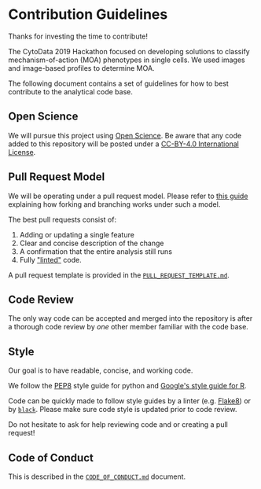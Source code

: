 # Contribution Guidelines

Thanks for investing the time to contribute!

The CytoData 2019 Hackathon focused on developing solutions to classify mechanism-of-action (MOA) phenotypes in single cells.
We used images and image-based profiles to determine MOA.

The following document contains a set of guidelines for how to best contribute to the analytical code base.

## Open Science

We will pursue this project using [Open Science](https://en.wikipedia.org/wiki/Open_science).
Be aware that any code added to this repository will be posted under a [CC-BY-4.0 International License](LICENSE.md).

## Pull Request Model

We will be operating under a pull request model.
Please refer to [this guide](https://gist.github.com/Chaser324/ce0505fbed06b947d962) explaining how forking and branching works under such a model.

The best pull requests consist of:

1. Adding or updating a single feature
2. Clear and concise description of the change
3. A confirmation that the entire analysis still runs
4. Fully ["linted"](https://en.wikipedia.org/wiki/Lint_%28software%29) code.

A pull request template is provided in the [`PULL_REQUEST_TEMPLATE.md`](.github/PULL_REQUEST_TEMPLATE.md).

## Code Review

The only way code can be accepted and merged into the repository is after a thorough code review by _one_ other member familiar with
the code base.

## Style

Our goal is to have readable, concise, and working code.

We follow the [PEP8](https://www.python.org/dev/peps/pep-0008/) style guide for python and [Google's style guide for R](https://google.github.io/styleguide/Rguide.xml).

Code can be quickly made to follow style guides by a linter (e.g. [Flake8](https://atom.io/packages/linter-flake8)) or by [`black`](https://pypi.org/project/black/).
Please make sure code style is updated prior to code review.

Do not hesitate to ask for help reviewing code and or creating a pull request!

## Code of Conduct

This is described in the [`CODE_OF_CONDUCT.md`](.github/CODE_OF_CONDUCT.md) document.
